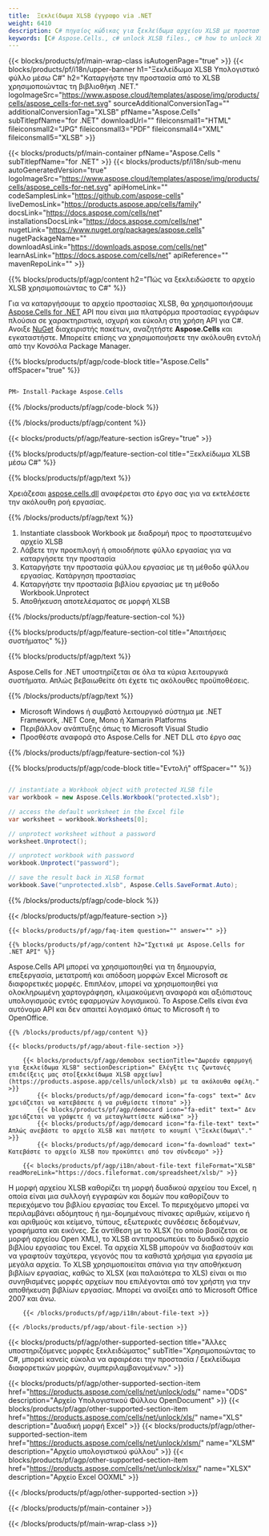 ```yaml
---
title:  Ξεκλείδωμα XLSB έγγραφο via .NET
weight: 6410
description: C# πηγαίος κώδικας για ξεκλείδωμα αρχείου XLSB με προστασία κωδικού πρόσβασης στο .NET Framework, .NET Core, Mono ή Xamarin Platforms.
keywords: [C# Aspose.Cells., c# unlock XLSB files., c# how to unlock XLSB document., c# unprotect XLSB files., remove protection from XLSB files., decrypt XLSB Files using C#]
---
```

{{< blocks/products/pf/main-wrap-class isAutogenPage="true" >}}
{{< blocks/products/pf/i18n/upper-banner h1="Ξεκλείδωμα XLSB Υπολογιστικό φύλλο μέσω C#" h2="Καταργήστε την προστασία από το XLSB χρησιμοποιώντας τη βιβλιοθήκη .NET." logoImageSrc="https://www.aspose.cloud/templates/aspose/img/products/cells/aspose_cells-for-net.svg" sourceAdditionalConversionTag="" additionalConversionTag="XLSB" pfName="Aspose.Cells" subTitlepfName="for .NET" downloadUrl="" fileiconsmall1="HTML" fileiconsmall2="JPG" fileiconsmall3="PDF" fileiconsmall4="XML" fileiconsmall5="XLSB" >}}

{{< blocks/products/pf/main-container pfName="Aspose.Cells " subTitlepfName="for .NET" >}}
{{< blocks/products/pf/i18n/sub-menu autoGeneratedVersion="true" logoImageSrc="https://www.aspose.cloud/templates/aspose/img/products/cells/aspose_cells-for-net.svg" apiHomeLink="" codeSamplesLink="https://github.com/aspose-cells" liveDemosLink="https://products.aspose.app/cells/family" docsLink="https://docs.aspose.com/cells/net" installationsDocsLink="https://docs.aspose.com/cells/net" nugetLink="https://www.nuget.org/packages/aspose.cells" nugetPackageName="" downloadAsLink="https://downloads.aspose.com/cells/net" learnAsLink="https://docs.aspose.com/cells/net" apiReference="" mavenRepoLink="" >}}

{{% blocks/products/pf/agp/content h2="Πώς να ξεκλειδώσετε το αρχείο XLSB χρησιμοποιώντας το C#" %}}

 Για να καταργήσουμε το αρχείο προστασίας XLSB, θα χρησιμοποιήσουμε
 [Aspose.Cells for .NET](https://products.aspose.com/cells/net) 
 API που είναι μια πλατφόρμα προστασίας εγγράφων πλούσια σε χαρακτηριστικά, ισχυρή και εύκολη στη χρήση API για C#. Ανοιξε
 [NuGet](https://www.nuget.org/packages/aspose.cells) 
 διαχειριστής πακέτων, αναζητήστε
 **Aspose.Cells** 
 και εγκαταστήστε. Μπορείτε επίσης να χρησιμοποιήσετε την ακόλουθη εντολή από την Κονσόλα Package Manager.

{{% blocks/products/pf/agp/code-block title="Aspose.Cells" offSpacer="true" %}}

```cs

PM> Install-Package Aspose.Cells

```

{{% /blocks/products/pf/agp/code-block %}}

{{% /blocks/products/pf/agp/content %}}

{{< blocks/products/pf/agp/feature-section isGrey="true" >}}

{{% blocks/products/pf/agp/feature-section-col title="Ξεκλείδωμα XLSB μέσω C#" %}}

{{% blocks/products/pf/agp/text %}}

 Χρειάζεσαι
 [aspose.cells.dll](https://downloads.aspose.com/cells/net) 
 αναφέρεται στο έργο σας για να εκτελέσετε την ακόλουθη ροή εργασίας.

{{% /blocks/products/pf/agp/text %}}

1.  Instantiate classbook Workbook με διαδρομή προς το προστατευμένο αρχείο XLSB
1.  Λάβετε την προεπιλογή ή οποιοδήποτε φύλλο εργασίας για να καταργήσετε την προστασία
1.  Καταργήστε την προστασία φύλλου εργασίας με τη μέθοδο φύλλου εργασίας. Κατάργηση προστασίας
1.  Καταργήστε την προστασία βιβλίου εργασίας με τη μέθοδο Workbook.Unprotect
1.  Αποθήκευση αποτελέσματος σε μορφή XLSB

{{% /blocks/products/pf/agp/feature-section-col %}}

{{% blocks/products/pf/agp/feature-section-col title="Απαιτήσεις συστήματος" %}}

{{% blocks/products/pf/agp/text %}}

 Aspose.Cells for .NET υποστηρίζεται σε όλα τα κύρια λειτουργικά συστήματα. Απλώς βεβαιωθείτε ότι έχετε τις ακόλουθες προϋποθέσεις.

{{% /blocks/products/pf/agp/text %}}

-  Microsoft Windows ή συμβατό λειτουργικό σύστημα με .NET Framework, .NET Core, Mono ή Xamarin Platforms
-  Περιβάλλον ανάπτυξης όπως το Microsoft Visual Studio
-  Προσθέστε αναφορά στο Aspose.Cells for .NET DLL στο έργο σας

{{% /blocks/products/pf/agp/feature-section-col %}}

{{% blocks/products/pf/agp/code-block title="Εντολή" offSpacer="" %}}

```cs

// instantiate a Workbook object with protected XLSB file
var workbook = new Aspose.Cells.Workbook("protected.xlsb");

// access the default worksheet in the Excel file
var worksheet = workbook.Worksheets[0];

// unprotect worksheet without a password
worksheet.Unprotect();

// unprotect workbook with password
workbook.Unprotect("password");

// save the result back in XLSB format
workbook.Save("unprotected.xlsb", Aspose.Cells.SaveFormat.Auto);

```

{{% /blocks/products/pf/agp/code-block %}}

{{< /blocks/products/pf/agp/feature-section >}}

    {{< blocks/products/pf/agp/faq-item question="" answer="" >}}
 

<!-- aboutfile Starts -->

    {{% blocks/products/pf/agp/content h2="Σχετικά με Aspose.Cells for .NET API" %}}

 Aspose.Cells API μπορεί να χρησιμοποιηθεί για τη δημιουργία, επεξεργασία, μετατροπή και απόδοση μορφών Excel Microsoft σε διαφορετικές μορφές. Επιπλέον, μπορεί να χρησιμοποιηθεί για ολοκληρωμένη χαρτογράφηση, κλιμακούμενη αναφορά και αξιόπιστους υπολογισμούς εντός εφαρμογών λογισμικού. Το Aspose.Cells είναι ένα αυτόνομο API και δεν απαιτεί λογισμικό όπως το Microsoft ή το OpenOffice.



    {{% /blocks/products/pf/agp/content %}}

    {{< blocks/products/pf/agp/about-file-section >}}

        {{< blocks/products/pf/agp/demobox sectionTitle="Δωρεάν εφαρμογή για ξεκλείδωμα XLSB" sectionDescription=" Ελέγξτε τις ζωντανές επιδείξεις μας στο[ξεκλείδωμα XLSB αρχείων](https://products.aspose.app/cells/unlock/xlsb) με τα ακόλουθα οφέλη." >}}
            {{< blocks/products/pf/agp/democard icon="fa-cogs" text=" Δεν χρειάζεται να κατεβάσετε ή να ρυθμίσετε τίποτα" >}}
            {{< blocks/products/pf/agp/democard icon="fa-edit" text=" Δεν χρειάζεται να γράψετε ή να μεταγλωττίσετε κώδικα" >}}
            {{< blocks/products/pf/agp/democard icon="fa-file-text" text=" Απλώς ανεβάστε το αρχείο XLSB και πατήστε το κουμπί \"Ξεκλείδωμα\"." >}}
            {{< blocks/products/pf/agp/democard icon="fa-download" text=" Κατεβάστε το αρχείο XLSB που προκύπτει από τον σύνδεσμο" >}}

        {{< blocks/products/pf/agp/i18n/about-file-text fileFormat="XLSB" readMoreLink="https://docs.fileformat.com/spreadsheet/xlsb/" >}}
Η μορφή αρχείου XLSB καθορίζει τη μορφή δυαδικού αρχείου του Excel, η οποία είναι μια συλλογή εγγραφών και δομών που καθορίζουν το περιεχόμενο του βιβλίου εργασίας του Excel. Το περιεχόμενο μπορεί να περιλαμβάνει αδόμητους ή ημι-δομημένους πίνακες αριθμών, κείμενο ή και αριθμούς και κείμενο, τύπους, εξωτερικές συνδέσεις δεδομένων, γραφήματα και εικόνες. Σε αντίθεση με το XLSX (το οποίο βασίζεται σε μορφή αρχείου Open XML), το XLSB αντιπροσωπεύει το δυαδικό αρχείο βιβλίου εργασίας του Excel. Τα αρχεία XLSB μπορούν να διαβαστούν και να γραφτούν ταχύτερα, γεγονός που τα καθιστά χρήσιμα για εργασία με μεγάλα αρχεία. Το XLSB χρησιμοποιείται σπάνια για την αποθήκευση βιβλίων εργασίας, καθώς το XLSX (και παλαιότερα το XLS) είναι οι πιο συνηθισμένες μορφές αρχείων που επιλέγονται από τον χρήστη για την αποθήκευση βιβλίων εργασίας. Μπορεί να ανοίξει από το Microsoft Office 2007 και άνω.

        {{< /blocks/products/pf/agp/i18n/about-file-text >}}

    {{< /blocks/products/pf/agp/about-file-section >}}

<!-- aboutfile Ends -->

{{< blocks/products/pf/agp/other-supported-section title="Άλλες υποστηριζόμενες μορφές ξεκλειδώματος" subTitle="Χρησιμοποιώντας το C#, μπορεί κανείς εύκολα να αφαιρέσει την προστασία / ξεκλείδωμα διαφορετικών μορφών, συμπεριλαμβανομένων." >}}

{{< blocks/products/pf/agp/other-supported-section-item href="https://products.aspose.com/cells/net/unlock/ods/" name="ODS" description="Αρχείο Υπολογιστικού Φύλλου OpenDocument" >}}
{{< blocks/products/pf/agp/other-supported-section-item href="https://products.aspose.com/cells/net/unlock/xls/" name="XLS" description="Δυαδική μορφή Excel" >}}
{{< blocks/products/pf/agp/other-supported-section-item href="https://products.aspose.com/cells/net/unlock/xlsm/" name="XLSM" description="Αρχείο υπολογιστικού φύλλου" >}}
{{< blocks/products/pf/agp/other-supported-section-item href="https://products.aspose.com/cells/net/unlock/xlsx/" name="XLSX" description="Αρχείο Excel OOXML" >}}

{{< /blocks/products/pf/agp/other-supported-section >}}

{{< /blocks/products/pf/main-container >}}
    
{{< /blocks/products/pf/main-wrap-class >}}
